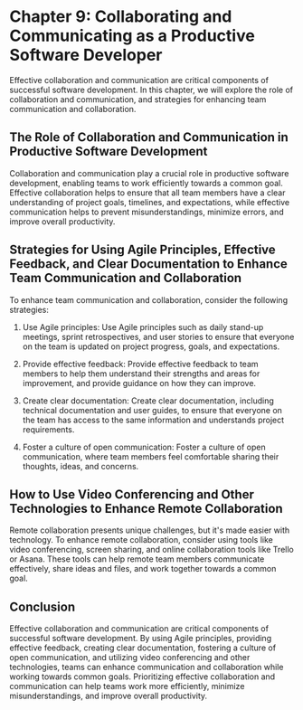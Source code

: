 Chapter 9: Collaborating and Communicating as a Productive Software Developer
=============================================================================

Effective collaboration and communication are critical components of successful software development. In this chapter, we will explore the role of collaboration and communication, and strategies for enhancing team communication and collaboration.

The Role of Collaboration and Communication in Productive Software Development
------------------------------------------------------------------------------

Collaboration and communication play a crucial role in productive software development, enabling teams to work efficiently towards a common goal. Effective collaboration helps to ensure that all team members have a clear understanding of project goals, timelines, and expectations, while effective communication helps to prevent misunderstandings, minimize errors, and improve overall productivity.

Strategies for Using Agile Principles, Effective Feedback, and Clear Documentation to Enhance Team Communication and Collaboration
----------------------------------------------------------------------------------------------------------------------------------

To enhance team communication and collaboration, consider the following strategies:

1. Use Agile principles: Use Agile principles such as daily stand-up meetings, sprint retrospectives, and user stories to ensure that everyone on the team is updated on project progress, goals, and expectations.

2. Provide effective feedback: Provide effective feedback to team members to help them understand their strengths and areas for improvement, and provide guidance on how they can improve.

3. Create clear documentation: Create clear documentation, including technical documentation and user guides, to ensure that everyone on the team has access to the same information and understands project requirements.

4. Foster a culture of open communication: Foster a culture of open communication, where team members feel comfortable sharing their thoughts, ideas, and concerns.

How to Use Video Conferencing and Other Technologies to Enhance Remote Collaboration
------------------------------------------------------------------------------------

Remote collaboration presents unique challenges, but it's made easier with technology. To enhance remote collaboration, consider using tools like video conferencing, screen sharing, and online collaboration tools like Trello or Asana. These tools can help remote team members communicate effectively, share ideas and files, and work together towards a common goal.

Conclusion
----------

Effective collaboration and communication are critical components of successful software development. By using Agile principles, providing effective feedback, creating clear documentation, fostering a culture of open communication, and utilizing video conferencing and other technologies, teams can enhance communication and collaboration while working towards common goals. Prioritizing effective collaboration and communication can help teams work more efficiently, minimize misunderstandings, and improve overall productivity.
